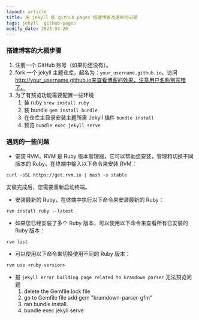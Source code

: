 ```yaml
---
layout: article
title: 用 jekyll 和 github pages 搭建博客及遇到的问题
tags: jekyll  github-pages 
modify_date: 2023-03-20
---
```

### 搭建博客的大概步骤

1.  注册一个 GitHub 账号（如果你还没有）。
2.  fork 一个 jekyll 主题仓库，起名为：`your_username.github.io`，访问 http://your_username.github.io来查看博客的效果，注意用户名称别写错了。
3.  为了有预览功能需要配置一些环境
    1. 装 ruby `brew install ruby`
    2. 装 bundle `gem install bundle`
    3. 在仓库主目录安装主题所需 Jekyll 插件 `bundle install`
    4. 预览 `bundle exec jekyll serve`

### 遇到的一些问题

- 安装 RVM，RVM 是 Ruby 版本管理器，它可以帮助您安装，管理和切换不同版本的 Ruby。在终端中输入以下命令来安装 RVM：

```
curl -sSL https://get.rvm.io | bash -s stable
```

安装完成后，您需要重新启动终端。

- 安装最新的 Ruby，在终端中执行以下命令来安装最新的 Ruby：

```
rvm install ruby --latest
```

- 如果您已经安装了多个 Ruby 版本，可以使用以下命令来查看所有已安装的 Ruby 版本：

```
rvm list
```

- 可以使用以下命令来切换使用不同的 Ruby 版本：

```
rvm use <ruby-version>
```

- 报 `jekyll error building page related to kramdown parser` 无法预览问题
   1. delete the Gemfile.lock file
   2. go to Gemfile file add gem "kramdown-parser-gfm"
   3. ran bundle install.
   4. bundle exec jekyll serve
